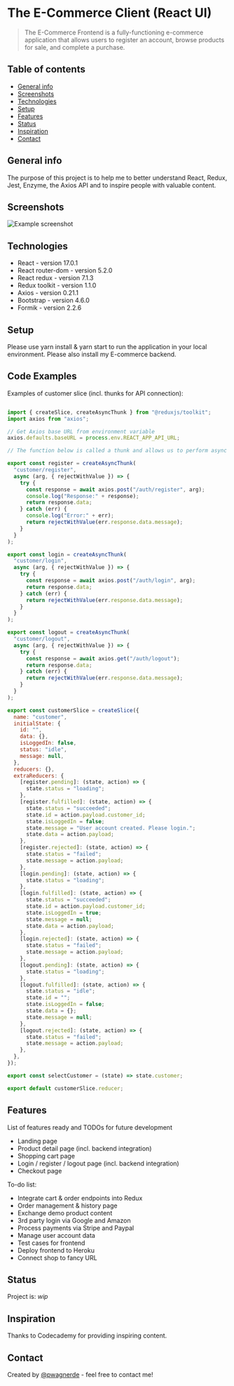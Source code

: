# The E-Commerce Client (React UI)

> The E-Commerce Frontend is a fully-functioning e-commerce application that allows users to register an account, browse products for sale, and complete a purchase.

## Table of contents

* [General info](#general-info)
* [Screenshots](#screenshots)
* [Technologies](#technologies)
* [Setup](#setup)
* [Features](#features)
* [Status](#status)
* [Inspiration](#inspiration)
* [Contact](#contact)

## General info

The purpose of this project is to help me to better understand React, Redux, Jest, Enzyme, the Axios API and to inspire people with valuable content.

## Screenshots

![Example screenshot](./img/screenshot.png)

## Technologies

* React - version 17.0.1
* React router-dom - version 5.2.0
* React redux - version 7.1.3
* Redux toolkit - version 1.1.0
* Axios - version 0.21.1
* Bootstrap - version 4.6.0
* Formik - version 2.2.6

## Setup

Please use yarn install & yarn start to run the application in your local environment. Please also install my E-commerce backend.

## Code Examples

Examples of customer slice (incl. thunks for API connection):

```javascript

import { createSlice, createAsyncThunk } from "@reduxjs/toolkit";
import axios from "axios";

// Get Axios base URL from environment variable
axios.defaults.baseURL = process.env.REACT_APP_API_URL;

// The function below is called a thunk and allows us to perform async logic.

export const register = createAsyncThunk(
  "customer/register",
  async (arg, { rejectWithValue }) => {
    try {
      const response = await axios.post("/auth/register", arg);
      console.log("Response:" + response);
      return response.data;
    } catch (err) {
      console.log("Error:" + err);
      return rejectWithValue(err.response.data.message);
    }
  }
);

export const login = createAsyncThunk(
  "customer/login",
  async (arg, { rejectWithValue }) => {
    try {
      const response = await axios.post("/auth/login", arg);
      return response.data;
    } catch (err) {
      return rejectWithValue(err.response.data.message);
    }
  }
);

export const logout = createAsyncThunk(
  "customer/logout",
  async (arg, { rejectWithValue }) => {
    try {
      const response = await axios.get("/auth/logout");
      return response.data;
    } catch (err) {
      return rejectWithValue(err.response.data.message);
    }
  }
);

export const customerSlice = createSlice({
  name: "customer",
  initialState: {
    id: "",
    data: {},
    isLoggedIn: false,
    status: "idle",
    message: null,
  },
  reducers: {},
  extraReducers: {
    [register.pending]: (state, action) => {
      state.status = "loading";
    },
    [register.fulfilled]: (state, action) => {
      state.status = "succeeded";
      state.id = action.payload.customer_id;
      state.isLoggedIn = false;
      state.message = "User account created. Please login.";
      state.data = action.payload;
    },
    [register.rejected]: (state, action) => {
      state.status = "failed";
      state.message = action.payload;
    },
    [login.pending]: (state, action) => {
      state.status = "loading";
    },
    [login.fulfilled]: (state, action) => {
      state.status = "succeeded";
      state.id = action.payload.customer_id;
      state.isLoggedIn = true;
      state.message = null;
      state.data = action.payload;
    },
    [login.rejected]: (state, action) => {
      state.status = "failed";
      state.message = action.payload;
    },
    [logout.pending]: (state, action) => {
      state.status = "loading";
    },
    [logout.fulfilled]: (state, action) => {
      state.status = "idle";
      state.id = "";
      state.isLoggedIn = false;
      state.data = {};
      state.message = null;
    },
    [logout.rejected]: (state, action) => {
      state.status = "failed";
      state.message = action.payload;
    },
  },
});

export const selectCustomer = (state) => state.customer;

export default customerSlice.reducer;

```

## Features

List of features ready and TODOs for future development

* Landing page
* Product detail page (incl. backend integration)
* Shopping cart page
* Login / register / logout page (incl. backend integration)
* Checkout page

To-do list:

* Integrate cart & order endpoints into Redux
* Order management & history page
* Exchange demo product content
* 3rd party login via Google and Amazon
* Process payments via Stripe and Paypal
* Manage user account data
* Test cases for frontend
* Deploy frontend to Heroku
* Connect shop to fancy URL

## Status

Project is: _wip_

## Inspiration

Thanks to Codecademy for providing inspiring content.

## Contact

Created by [@pwagnerde](https://www.linkedin.com/in/pwagnerde/) - feel free to contact me!
